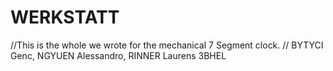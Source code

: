 # WERKSTATT
//This is the whole we wrote for the mechanical 7 Segment clock.
// BYTYCI Genc, NGYUEN Alessandro, RINNER Laurens       3BHEL
